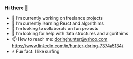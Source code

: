 ### Hi there 👋

- 🔭 I’m currently working on freelance projects 
- 🌱 I’m currently learning React and algorithims
- 👯 I’m looking to collaborate on fun projects
- 🤔 I’m looking for help with data structures and algorithims
- 📫 How to reach me: doringhunter@yahoo.com https://www.linkedin.com/in/hunter-doring-7374a5134/ 
- ⚡ Fun fact: I like surfing

